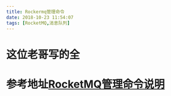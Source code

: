 ```yaml
---
title: Rockermq管理命令
date: 2018-10-23 11:54:07
tags: [RocketMQ,消息队列]
---
```


# 这位老哥写的全
# 参考地址[RocketMQ管理命令说明](https://blog.csdn.net/zhu_tianwei/article/details/40951301)